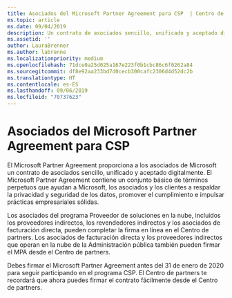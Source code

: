 ```yaml
---
title: Asociados del Microsoft Partner Agreement para CSP  | Centro de partners
ms.topic: article
ms.date: 09/04/2019
description: Un contrato de asociados sencillo, unificado y aceptado digitalmente.
ms.assetid: ''
author: LauraBrenner
ms.author: labrenne
ms.localizationpriority: medium
ms.openlocfilehash: 71dce0a25d025a167e223f0b1cbc86c6f0262a84
ms.sourcegitcommit: df8e92aa233bd7d0cecb300cafc2306d4d52dc2b
ms.translationtype: HT
ms.contentlocale: es-ES
ms.lasthandoff: 09/06/2019
ms.locfileid: "70737623"
---
```

# <a name="microsoft-partner-agreement-for-csp-partners"></a>Asociados del Microsoft Partner Agreement para CSP 

El Microsoft Partner Agreement proporciona a los asociados de Microsoft un contrato de asociados sencillo, unificado y aceptado digitalmente. El Microsoft Partner Agreement contiene un conjunto básico de términos perpetuos que ayudan a Microsoft, los asociados y los clientes a respaldar la privacidad y seguridad de los datos, promover el cumplimiento e impulsar prácticas empresariales sólidas.   

Los asociados del programa Proveedor de soluciones en la nube, incluidos los proveedores indirectos, los revendedores indirectos y los asociados de facturación directa, pueden completar la firma en línea en el Centro de partners. Los asociados de facturación directa y los proveedores indirectos que operan en la nube de la Administración pública también pueden firmar el MPA desde el Centro de partners.

Debes firmar el Microsoft Partner Agreement antes del 31 de enero de 2020 para seguir participando en el programa CSP. El Centro de partners te recordará que ahora puedes firmar el contrato fácilmente desde el Centro de partners. 











